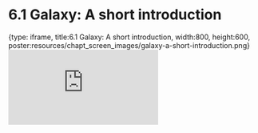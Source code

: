 # 6.1 Galaxy: A short introduction
 
{type: iframe, title:6.1 Galaxy: A short introduction, width:800, height:600, poster:resources/chapt_screen_images/galaxy-a-short-introduction.png}
![](https://vgaysin1.github.io/CURE-MicrobialMysteries-test/galaxy-a-short-introduction.html)
 

 

